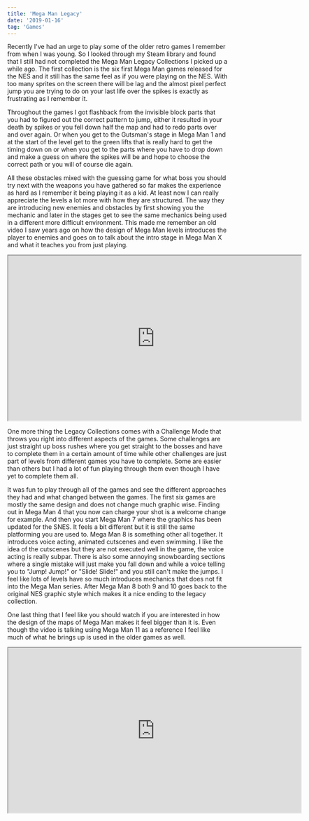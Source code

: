 ```yaml
---
title: 'Mega Man Legacy'
date: '2019-01-16'
tag: 'Games'
---
```


Recently I've had an urge to play some of the older retro games I remember from when I was young. So I looked through my Steam library and found that I still had not completed the Mega Man Legacy Collections I picked up a while ago. The first collection is the six first Mega Man games released for the NES and it still has the same feel as if you were playing on the NES. With too many sprites on the screen there will be lag and the almost pixel perfect jump you are trying to do on your last life over the spikes is exactly as frustrating as I remember it.

Throughout the games I got flashback from the invisible block parts that you had to figured out the correct pattern to jump, either it resulted in your death by spikes or you fell down half the map and had to redo parts over and over again. Or when you get to the Gutsman's stage in Mega Man 1 and at the start of the level get to the green lifts that is really hard to get the timing down on or when you get to the parts where you have to drop down and make a guess on where the spikes will be and hope to choose the correct path or you will of course die again.

All these obstacles mixed with the guessing game for what boss you should try next with the weapons you have gathered so far makes the experience as hard as I remember it being playing it as a kid. At least now I can really appreciate the levels a lot more with how they are structured. The way they are introducing new enemies and obstacles by first showing you the mechanic and later in the stages get to see the same mechanics being used in a different more difficult environment.
This made me remember an old video I saw years ago on how the design of Mega Man levels introduces the player to enemies and goes on to talk about the intro stage in Mega Man X and what it teaches you from just playing.

<iframe src="https://www.youtube.com/embed/8FpigqfcvlM" width="670" height="377" title="Sequelitis - Mega Man Classic vs. Mega Man X"></iframe>

One more thing the Legacy Collections comes with a Challenge Mode that throws you right into different aspects of the games. Some challenges are just straight up boss rushes where you get straight to the bosses and have to complete them in a certain amount of time while other challenges are just part of levels from different games you have to complete. Some are easier than others but I had a lot of fun playing through them even though I have yet to complete them all.

It was fun to play through all of the games and see the different approaches they had and what changed between the games. The first six games are mostly the same design and does not change much graphic wise. Finding out in Mega Man 4 that you now can charge your shot is a welcome change for example. And then you start Mega Man 7 where the graphics has been updated for the SNES. It feels a bit different but it is still the same platforming you are used to.
Mega Man 8 is something other all together. It introduces voice acting, animated cutscenes and even swimming. I like the idea of the cutscenes but they are not executed well in the game, the voice acting is really subpar.
There is also some annoying snowboarding sections where a single mistake will just make you fall down and while a voice telling you to "Jump! Jump!" or "Slide! Slide!" and you still can't make the jumps. I feel like lots of levels have so much introduces mechanics that does not fit into the Mega Man series. After Mega Man 8 both 9 and 10 goes back to the original NES graphic style which makes it a nice ending to the legacy collection.

One last thing that I feel like you should watch if you are interested in how the design of the maps of Mega Man makes it feel bigger than it is. Even though the video is talking using Mega Man 11 as a reference I feel like much of what he brings up is used in the older games as well.

<iframe src="https://www.youtube.com/embed/nYxHMZX6lN8" width="670" height="377" title="How Mega Man 11's Levels Do More With Less | Game Maker's Toolkit"></iframe>
